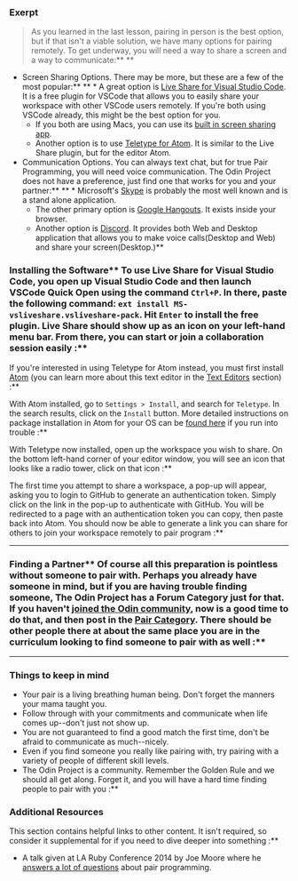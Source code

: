 ### Exerpt
>As you learned in the last lesson, pairing in person is the best option, but if that isn't a viable solution, we have many options for pairing remotely. To get underway, you will need a way to share a screen and a way to communicate:** ** 
* Screen Sharing Options. There may be more, but these are a few of the most popular:** **   * A great option is [Live Share for Visual Studio Code](https://marketplace.visualstudio.com/items?itemName=MS-vsliveshare.vsliveshare-pack). It is a free plugin for VSCode that allows you to easily share your workspace with other VSCode users remotely. If you're both using VSCode already, this might be the best option for you.
  * If you both are using Macs, you can use its [built in screen sharing app](https://support.apple.com/guide/mac-help/mh11848/mac).
  * Another option is to use [Teletype for Atom](https://teletype.atom.io/). It is similar to the Live Share plugin, but for the editor Atom.
* Communication Options. You can always text chat, but for true Pair Programming, you will need voice communication. The Odin Project does not have a preference, just find one that works for you and your partner:** **   * Microsoft's [Skype](https://www.skype.com/) is probably the most well known and is a stand alone application.
  * The other primary option is [Google Hangouts](https://hangouts.google.com/). It exists inside your browser.
  * Another option is [Discord](https://discordapp.com). It provides both Web and Desktop application that allows you to make voice calls(Desktop and Web) and share your screen(Desktop.)** 
### Installing the Software**   To use Live Share for Visual Studio Code, you open up Visual Studio Code and then launch VSCode Quick Open using the command `Ctrl+P`. In there, paste the following command: `ext install MS-vsliveshare.vsliveshare-pack`. Hit `Enter` to install the free plugin. Live Share should show up as an icon on your left-hand menu bar. From there, you can start or join a collaboration session easily :**

  If you're interested in using Teletype for Atom instead, you must first install [Atom](https://atom.io) (you can learn more about this text editor in the [Text Editors](https://www.theodinproject.com/courses/foundations/lessons/text-editors) section) :**

  With Atom installed, go to `Settings > Install`, and search for `Teletype`. In the search results, click on the `Install` button. More detailed instructions on package installation in Atom for your OS can be [found here](https://flight-manual.atom.io/using-atom/sections/atom-packages/) if you run into trouble :**

  With Teletype now installed, open up the workspace you wish to share. On the bottom left-hand corner of your editor window, you will see an icon that looks like a radio tower, click on that icon :**

  The first time you attempt to share a workspace, a pop-up will appear, asking you to login to GitHub to generate an authentication token. Simply click on the link in the pop-up to authenticate with GitHub. You will be redirected to a page with an authentication token you can copy, then paste back into Atom. You should now be able to generate a link you can share for others to join your workspace remotely to pair program :**



---


### Finding a Partner** Of course all this preparation is pointless without someone to pair with. Perhaps you already have someone in mind, but if you are having trouble finding someone, The Odin Project has a Forum Category just for that. If you haven't [joined the Odin community](http://www.theodinproject.com/courses/foundations/lessons/join-the-odin-community), now is a good time to do that, and then post in the [Pair Category](https://forum.theodinproject.com/c/pairs). There should be other people there at about the same place you are in the curriculum looking to find someone to pair with as well :**



---


### Things to keep in mind
* Your pair is a living breathing human being. Don't forget the manners your mama taught you.
* Follow through with your commitments and communicate when life comes up--don't just not show up.
* You are not guaranteed to find a good match the first time, don't be afraid to communicate as much--nicely.
* Even if you find someone you really like pairing with, try pairing with a variety of people of different skill levels.
* The Odin Project is a community. Remember the Golden Rule and we should all get along. Forget it, and you will have a hard time finding people to pair with you :**


### Additional Resources
This section contains helpful links to other content. It isn't required, so consider it supplemental for if you need to dive deeper into something :**



* A talk given at LA Ruby Conference 2014 by Joe Moore where he [answers a lot of questions](https://www.youtube.com/watch?v=rIcUXcyC6BA) about pair programming.
